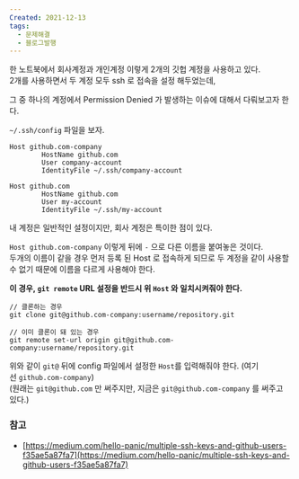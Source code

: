```yaml
---
Created: 2021-12-13
tags:
  - 문제해결
  - 블로그발행
---
```

한 노트북에서 회사계정과 개인계정 이렇게 2개의 깃헙 계정을 사용하고 있다.  
2개를 사용하면서 두 계정 모두 ssh 로 접속을 설정 해두었는데,

그 중 하나의 계정에서 Permission Denied 가 발생하는 이슈에 대해서 다뤄보고자 한다.

`~/.ssh/config` 파일을 보자.

```null
Host github.com-company
        HostName github.com
        User company-account
        IdentityFile ~/.ssh/company-account

Host github.com
        HostName github.com 
        User my-account
        IdentityFile ~/.ssh/my-account 
```

내 계정은 일반적인 설정이지만, 회사 계정은 특이한 점이 있다.

`Host github.com-company` 이렇게 뒤에 `-` 으로 다른 이름을 붙여놓은 것이다.  
두개의 이름이 같을 경우 먼저 등록 된 Host 로 접속하게 되므로 두 계정을 같이 사용할 수 없기 때문에 이름을 다르게 사용해야 한다.

**이 경우, `git remote` URL 설정을 반드시 위 `Host` 와 일치시켜줘야 한다.**

```null
// 클론하는 경우
git clone git@github.com-company:username/repository.git

// 이미 클론이 돼 있는 경우
git remote set-url origin git@github.com-company:username/repository.git
```

위와 같이 `git@` 뒤에 config 파일에서 설정한 `Host`를 입력해줘야 한다. (여기선 `github.com-company`)  
(원래는 `git@github.com` 만 써주지만, 지금은 `git@github.com-company` 를 써주고 있다.)

### 참고

-   [https://medium.com/hello-panic/multiple-ssh-keys-and-github-users-f35ae5a87fa7](https://medium.com/hello-panic/multiple-ssh-keys-and-github-users-f35ae5a87fa7)